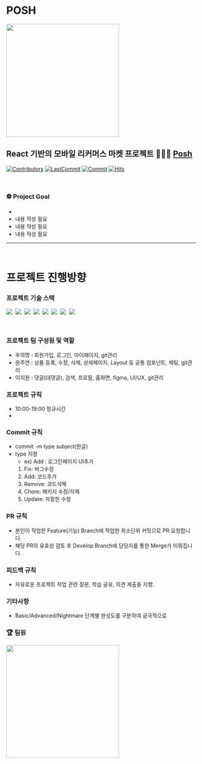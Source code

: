 # POSH 
<img src="https://www.notion.so/image/https%3A%2F%2Fs3-us-west-2.amazonaws.com%2Fsecure.notion-static.com%2F7d66ebcf-9a1d-4498-a425-85cb4cc4f79c%2FGroup_3.svg?table=block&id=1b86f2ca-6341-4ac3-b604-40e77f347ea9&spaceId=904e7e31-d462-4174-b82a-8639b329f672&userId=e071d0ba-423f-4711-80b4-de53a796a7c0&cache=v2" width="300" height="300">

React 기반의 모바일 리커머스 마켓 프로젝트 👩🏻‍💻 [Posh](https://www.notion.so/1b86f2ca63414ac3b60440e77f347ea9)
---

[![Contributors](https://img.shields.io/github/contributors-anon/Project-POSH/POSH)](https://github.com/Project-POSH/POSH)
[![LastCommit](https://img.shields.io/github/last-commit/Project-POSH/POSH)](https://github.com/Project-POSH/POSH)
[![Commit](https://img.shields.io/github/commit-activity/w/Project-POSH/POSH)](https://github.com/Project-POSH/POSH)
[![Hits](https://hits.seeyoufarm.com/api/count/incr/badge.svg?url=https%3A%2F%2Fgithub.com%2FTeamPOSH/POSH&count_bg=%23FF8500&title_bg=%23555555&icon=&icon_color=%23E7E7E7&title=hits&edge_flat=false)](https://github.com/Project-POSH/POSH)

<br/>


### ⚽️ Project Goal

- 
- 내용 작성 필요
- 내용 작성 필요
- 내용 작성 필요

---

<br/>

# 프로젝트 진행방향

### 프로젝트 기술 스택 
<p align="left">
  <img src="https://img.shields.io/badge/HTML-E34F26?style=flat-square&logo=HTML5&logoColor=white"/></a>&nbsp  
  <img src="https://img.shields.io/badge/CSS-1572B6?style=flat-square&logo=css3&logoColor=white"/></a>&nbsp  
  <img src="https://img.shields.io/badge/Javascript-ffb13b?style=flat-square&logo=javascript&logoColor=white"/></a>&nbsp 
  <img src="https://img.shields.io/badge/Typescript-3178c6?style=flat-square&logo=Typescript&logoColor=white"/></a>&nbsp 
  <img src="https://img.shields.io/badge/React-61dafb?style=flat-square&logo=React&logoColor=white"/></a>&nbsp 
  <img src="http://img.shields.io/badge/-Next-000000?style=flat-square&logo=Next.js&logoColor=white"/></a>&nbsp 
  <img src="https://img.shields.io/badge/Firebase-FFCA28?style=flat-square&logo=Firebase&logoColor=black"/></a>&nbsp
  <img src="https://img.shields.io/badge/Git-F05032?style=flat-square&logo=Git&logoColor=white"/></a>&nbsp
</p>
<br />

### 프로젝트 팀 구성원 및 역할

- 우의명 : 회원가입, 로그인, 마이페이지, git관리 
- 윤주연 : 상품 등록, 수정, 삭제, 상세페이지, Layout 등 공통 컴포넌트, 채팅, git관리
- 이지원 : 댓글(대댓글), 검색, 프로필, 홈화면, figma, UI/UX, git관리


### 프로젝트 규칙

- 10:00-19:00 정규시간
- 

### Commit 규칙

- commit -m type subject(한글)
- type 지정 
    - ex) Add : 로그인페이지 UI추가
  1. Fix: 버그수정
  2. Add: 코드추가
  3. Remove: 코드삭제
  4. Chore: 패키지 수정/삭제
  5. Update: 자잘한 수정 

### PR 규칙

- 본인이 작업한 Feature(기능) Branch에 작업한 최소단위 커밋으로 PR 요청합니다.
- 해당 PR의 유효성 검토 후 Develop Branch에 담당자를 통한 Merge가 이뤄집니다.

### 피드백 규칙

- 자유로운 프로젝트 작업 관련 질문, 학습 공유, 의견 제출을 지향.

### 기타사항
- Basic/Advanced/Nightmare 단계별 완성도를 구분하여 궁극적으로 

### 🏆 팀원
<img src="https://user-images.githubusercontent.com/93869522/142384957-3699c08f-5fe4-48df-b332-adc7affbec55.jpg" width="300" height="300"> 

